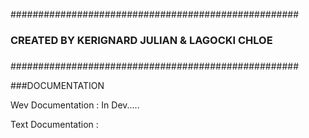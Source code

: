 ####################################################
###                                              ###
###  CREATED BY KERIGNARD JULIAN & LAGOCKI CHLOE ###
###                                              ###
####################################################


###DOCUMENTATION

Wev Documentation : In Dev.....

Text Documentation :


   
